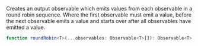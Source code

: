Creates an output observable which emits values from each observable in a round robin sequence. Where the first observable must emit
a value, before the next observable emits a value and starts over after all observables have emitted a value.

```typescript
function roundRobin<T>(...observables: Observable<T>[]): Observable<T>
```
